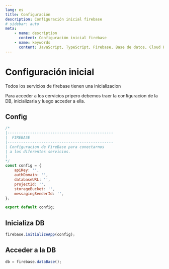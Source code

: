 ```yaml
---
lang: es
title: Configuración
description: Configuración inicial firebase
# sidebar: auto
meta:
    - name: description
      content: Configuración inicial firebase
    - name: keywords
      content: JavaScript, TypeScript, Firebase, Base de datos, Cloud Functions, Configuración.
---
```


# Configuración inicial

Todos los servicios de firebase tienen una inicializacion

Para acceder a los cervicios pripero debemos traer la configuracion de la DB, inicializarla y luego acceder a ella.

## Config

```js
/* 
|-----------------------------------------------
|  FIREBASE
|-----------------------------------------------
| Configuracion de FireBase para conectarnos 
| a los diferentes servicios.
|
*/
const config = {
	apiKey: '',
	authDomain: '',
	databaseURL: '',
	projectId: '',
	storageBucket: '',
	messagingSenderId: '',
};

export default config;
```

## Inicializa DB

```js
firebase.initializeApp(config);
```

## Acceder a la DB

```js
db = firebase.dataBase();
```

